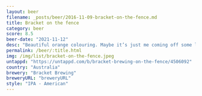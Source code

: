 ```yaml
---
layout: beer
filename: _posts/beer/2016-11-09-bracket-on-the-fence.md
title: Bracket on the fence
category: beer
score: 8.5
beer-date: "2021-11-12"
desc: "Beautiful orange colouring. Maybe it’s just me coming off some light beers previously, but this is great"
permalink: /beer/:title.html
img: /img/list/bracket-on-the-fence.jpeg
untappd: "https://untappd.com/b/bracket-brewing-on-the-fence/4506092"
country: "Australia"
brewery: "Bracket Brewing"
breweryURL: "breweryURL"
style: "IPA - American"
---
```

